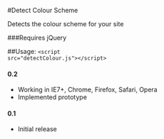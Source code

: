 #Detect Colour Scheme

Detects the colour scheme for your site


###Requires jQuery

##Usage:
<code>&lt;script src="detectColour.js"&gt;&lt;/script&gt;</code>

#### 0.2
- Working in IE7+, Chrome, Firefox, Safari, Opera
- Implemented prototype

#### 0.1
- Initial release
